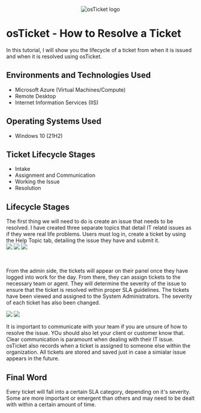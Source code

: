 <p align="center">
<img src="https://i.imgur.com/Clzj7Xs.png" alt="osTicket logo"/>
</p>

<h1>osTicket - How to Resolve a Ticket</h1>
In this tutorial, I will show you the lifecycle of a ticket from when it is issued and when it is resolved using osTicket.<br />

<h2>Environments and Technologies Used</h2>

- Microsoft Azure (Virtual Machines/Compute)
- Remote Desktop
- Internet Information Services (IIS)

<h2>Operating Systems Used </h2>

- Windows 10</b> (21H2)

<h2>Ticket Lifecycle Stages</h2>

- Intake
- Assignment and Communication
- Working the Issue
- Resolution

<h2>Lifecycle Stages</h2>
<p>
The first thing we will need to do is create an issue that needs to be resolved. I have created three separate topics that detail IT relatd issues as if they were real life problems. Users must log in, create a ticket by using the Help Topic tab, detailing the issue they have and submit it. <br />
<img src="https://i.imgur.com/PA4wL4F.png"/>
<img src="https://i.imgur.com/YD1GcrT.png"/>
<img src="https://i.imgur.com/mGuubuG.png"/>
</p>
<br />

<p>
From the admin side, the tickets will appear on their panel once they have logged into work for the day. From there, they can assign tickets to the necessary team or agent. They will determine the severity of the issue to ensure that the ticket is resolved within proper SLA guidelines. The tickets have been viewed and assigned to the System Administrators. The severity of each ticket has also been changed.
</p>
<img src="https://i.imgur.com/guGcKh7.png" />
<img src="https://i.imgur.com/XSEOs81.png" />
<br />

<p>
It is important to communicate with your team if you are unsure of how to resolve the issue. YOu should also let your client or customer know that. Clear communication is paramount when dealing with their IT issue. osTicket also records when a ticket is assigned to someone else within the organization. All tickets are stored and saved just in case a simialar issue appears in the future. 
</p>
<h2>Final Word</h2>
<p>
Every ticket will fall into a certain SLA category, depending on it's severity. Some are more important or emergent than others and may need to be dealt with within a certain amount of time. 
</p>
<br />
